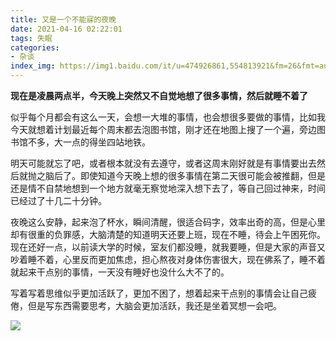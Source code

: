 ```yaml
---
title: 又是一个不能寐的夜晚
date: 2021-04-16 02:22:01
tags: 失眠
categories:
- 杂谈
index_img: https://img1.baidu.com/it/u=474926861,554813921&fm=26&fmt=auto&gp=0.jpg
---
```

**现在是凌晨两点半，今天晚上突然又不自觉地想了很多事情，然后就睡不着了**

似乎每个月都会有这么一天，会想一大堆的事情，也会想很多要做的事情，比如我今天就想着计划最近每个周末都去泡图书馆，刚才还在地图上搜了一个遍，旁边图书馆不多，大一点的得坐四站地铁。

明天可能就忘了吧，或者根本就没有去遵守，或者这周末刚好就是有事情要出去然后就抛之脑后了。即使知道今天晚上想的很多事情在第二天很可能会被推翻，但是还是情不自禁地想到一个地方就毫无察觉地深入想下去了，等自己回过神来，时间已经过了十几二十分钟。

夜晚这么安静，起来泡了杯水，瞬间清醒，很适合码字，效率出奇的高，但是心里却有很重的负罪感，大脑清楚的知道明天还要上班，现在不睡，待会上午困死你。现在还好一点，以前读大学的时候，室友们都没睡，就我要睡，但是大家的声音又吵着睡不着，心里反而更加焦虑，担心熬夜对身体伤害很大，现在佛系了，睡不着就起来干点别的事情，一天没有睡好也没什么大不了的。

写着写着思维似乎更加活跃了，更加不困了，想着起来干点别的事情会让自己疲倦，但是写东西需要思考，大脑会更加活跃，我还是坐着冥想一会吧。

![](https://img.imgdb.cn/item/60788c178322e6675ce3ac47.png)